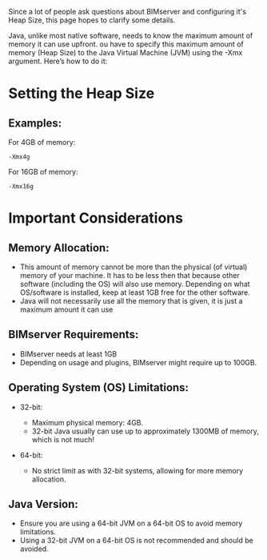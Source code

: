Since a lot of people ask questions about BIMserver and configuring it's Heap Size, this page hopes to clarify some details.

Java, unlike most native software, needs to know the maximum amount of memory it can use upfront. ou have to specify this maximum amount of memory (Heap Size) to the Java Virtual Machine (JVM) using the -Xmx argument. Here’s how to do it:

# Setting the Heap Size

## Examples:

For 4GB of memory:

```
-Xmx4g
```

For 16GB of memory:

```
-Xmx16g
```

# Important Considerations

## Memory Allocation:

- This amount of memory cannot be more than the physical (of virtual) memory of your machine. It has to be less then that because other software (including the OS) will also use memory. Depending on what OS/software is installed, keep at least 1GB free for the other software.
- Java will not necessarily use all the memory that is given, it is just a maximum amount it can use

## BIMserver Requirements:

- BIMserver needs at least 1GB
- Depending on usage and plugins, BIMserver might require up to 100GB.

## Operating System (OS) Limitations:

- 32-bit:

  - Maximum physical memory: 4GB.
  - 32-bit Java usually can use up to approximately 1300MB of memory, which is not much!

- 64-bit:
  - No strict limit as with 32-bit systems, allowing for more memory allocation.

## Java Version:

- Ensure you are using a 64-bit JVM on a 64-bit OS to avoid memory limitations.
- Using a 32-bit JVM on a 64-bit OS is not recommended and should be avoided.
